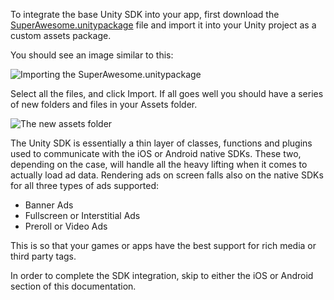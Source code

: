 To integrate the base Unity SDK into your app, first download the [SuperAwesome.unitypackage](https://github.com/SuperAwesomeLTD/sa-unity-sdk/blob/develop_v3/SuperAwesome.unitypackage?raw=true) file and import it into your Unity project as a custom assets package.

You should see an image similar to this:

![](img/IMG_02_Import.png "Importing the SuperAwesome.unitypackage")

Select all the files, and click Import. 
If all goes well you should have a series of new folders and files in your Assets folder.

![](img/IMG_03_Assets.png "The new assets folder")

The Unity SDK is essentially a thin layer of classes, functions and plugins used to communicate with the iOS or Android native SDKs. These two, depending on the case, will handle all the heavy lifting when it comes to actually load ad data. 
Rendering ads on screen falls also on the native SDKs for all three types of ads supported:
* Banner Ads
* Fullscreen or Interstitial Ads
* Preroll or Video Ads

This is so that your games or apps have the best support for rich media or third party tags.

In order to complete the SDK integration, skip to either the iOS or Android section of this documentation.